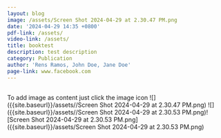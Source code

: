 ```yaml
---
layout: blog
image: /assets/Screen Shot 2024-04-29 at 2.30.47 PM.png
date: '2024-04-29 14:35 +0800'
pdf-link: /assets/
video-link: /assets/
title: booktest
description: test description
category: Publication
author: 'Rens Ramos, John Doe, Jane Doe'
page-link: www.facebook.com
---
```

##
To add image as content just click the image icon
![]({{site.baseurl}}/assets//Screen Shot 2024-04-29 at 2.30.47 PM.png)
![]({{site.baseurl}}/assets//Screen Shot 2024-04-29 at 2.30.53 PM.png)![Screen Shot 2024-04-29 at 2.30.53 PM.png]({{site.baseurl}}/assets/Screen Shot 2024-04-29 at 2.30.53 PM.png)


